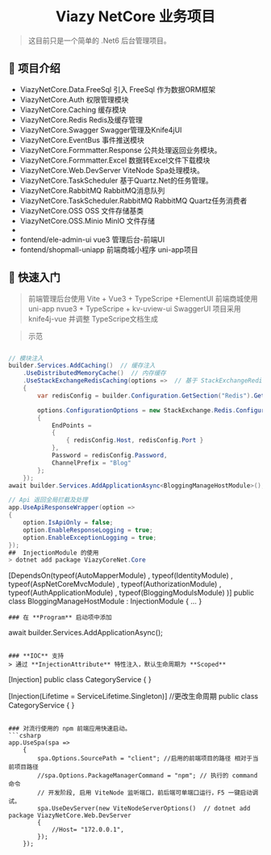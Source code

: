 <h1 align="center"> Viazy NetCore 业务项目</h1>

> 这目前只是一个简单的 .Net6 后台管理项目。

## 🚩 项目介绍 
- ViazyNetCore.Data.FreeSql 引入 FreeSql 作为数据ORM框架
- ViazyNetCore.Auth 权限管理模块
- ViazyNetCore.Caching 缓存模块
- ViazyNetCore.Redis Redis及缓存管理
- ViazyNetCore.Swagger Swagger管理及Knife4jUI
- ViazyNetCore.EventBus 事件推送模块
- ViazyNetCore.Formmatter.Response 公共处理返回业务模块。
- ViazyNetCore.Formmatter.Excel 数据转Excel文件下载模块
- ViazyNetCore.Web.DevServer ViteNode Spa处理模块。
- ViazyNetCore.TaskScheduler 基于Quartz.Net的任务管理。
- ViazyNetCore.RabbitMQ RabbitMQ消息队列
- ViazyNetCore.TaskScheduler.RabbitMQ RabbitMQ Quartz任务消费者
- ViazyNetCore.OSS  OSS 文件存储基类
- ViazyNetCore.OSS.Minio MinIO 文件存储
-
- fontend/ele-admin-ui vue3 管理后台-前端UI
- fontend/shopmall-uniapp 前端商城小程序 uni-app项目
## 🚀 快速入门

> 前端管理后台使用 Vite + Vue3 + TypeScripe +ElementUI
> 前端商城使用 uni-app nvue3 + TypeScripe + kv-uview-ui
> SwaggerUI 项目采用 knife4j-vue 并调整 TypeScripe文档生成

> 示范

``` csharp

// 模块注入
builder.Services.AddCaching()  // 缓存注入
    .UseDistributedMemoryCache()  // 内存缓存
    .UseStackExchangeRedisCaching(options =>  // 基于 StackExchangeRedis 的缓存
    {
        var redisConfig = builder.Configuration.GetSection("Redis").Get<RedisConfig>();

        options.ConfigurationOptions = new StackExchange.Redis.ConfigurationOptions
        {
            EndPoints =
            {
                { redisConfig.Host, redisConfig.Port }
            },
            Password = redisConfig.Password,
            ChannelPrefix = "Blog"
        };
    });
await builder.Services.AddApplicationAsync<BloggingManageHostModule>();

// Api 返回全局拦截及处理
app.UseApiResponseWrapper(option =>
{
    option.IsApiOnly = false;
    option.EnableResponseLogging = true;
    option.EnableExceptionLogging = true;
});
##  InjectionModule 的使用
> dotnet add package ViazyCoreNet.Core
```
 [DependsOn(typeof(AutoMapperModule)
        , typeof(IdentityModule)
        , typeof(AspNetCoreMvcModule)
        , typeof(AuthorizationModule)
        , typeof(AuthApplicationModule)
        , typeof(BloggingModulsModule)
        )]
    public class BloggingManageHostModule : InjectionModule
    {
        …
    }
```
### 在 **Program** 启动项中添加
```
await builder.Services.AddApplicationAsync<BloggingManageHostModule>();
```

### **IOC** 支持
> 通过 **InjectionAttribute** 特性注入，默认生命周期为 **Scoped**

```
[Injection]
public class CategoryService
{
}

[Injection(Lifetime = ServiceLifetime.Singleton)] //更改生命周期
public class CategoryService
{
}
```

### 对流行使用的 npm 前端应用快速启动。
```csharp
app.UseSpa(spa =>
    {
        spa.Options.SourcePath = "client"; //启用的前端项目的路径 相对于当前项目路径
        //spa.Options.PackageManagerCommand = "npm"; // 执行的 command命令
        // 开发阶段, 启用 ViteNode 监听端口，前后端可单端口运行，F5 一键启动调试。
        spa.UseDevServer(new ViteNodeServerOptions()  // dotnet add package ViazyNetCore.Web.DevServer
        {
            //Host= "172.0.0.1",
        });
    });